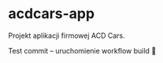 # acdcars-app

Projekt aplikacji firmowej ACD Cars.



Test commit – uruchomienie workflow build 🚀

